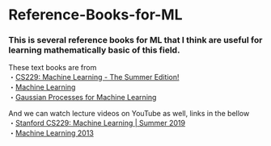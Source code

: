# Reference-Books-for-ML
### This is several reference books for ML that I think are useful for learning mathematically basic of this field.

These text books are from  
                          ・[CS229: Machine Learning - The Summer Edition!](https://cs229.stanford.edu/syllabus-summer2019.html)  
                          ・[Machine Learning](https://www.cs.ubc.ca/~nando/540-2013/lectures.html)  
                          ・[Gaussian Processes for Machine Learning](https://gaussianprocess.org/gpml/chapters/RW.pdf)  
                          
And we can watch lecture videos on YouTube as well, links in the bellow  
                          ・[Stanford CS229: Machine Learning | Summer 2019](https://www.youtube.com/watch?v=KzH1ovd4Ots&list=PLoROMvodv4rNH7qL6-efu_q2_bPuy0adh)  
                          ・[Machine Learning 2013](https://www.youtube.com/watch?v=w2OtwL5T1ow&list=PLE6Wd9FR--EdyJ5lbFl8UuGjecvVw66F6)
